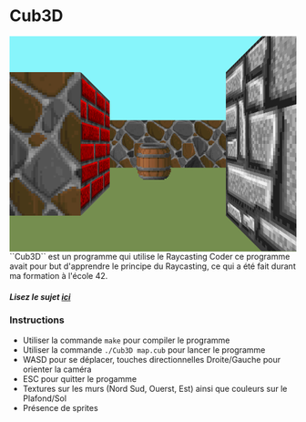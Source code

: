 
# Cub3D

<img align="center" src="../macOS/screenshot.bmp" alt="Screenshot of the game" />
``Cub3D`` est un programme qui utilise le Raycasting
Coder ce programme avait pour but d'apprendre le principe du Raycasting, ce qui a été fait durant ma formation à l'école 42.

#### _Lisez le sujet [ici](../subjects/fr.subject.pdf)_

### Instructions

* Utiliser la commande ``make`` pour compiler le programme
* Utiliser la commande ``./Cub3D map.cub`` pour lancer le programme
* WASD pour se déplacer, touches directionnelles Droite/Gauche pour orienter la caméra
* ESC pour quitter le progamme
* Textures sur les murs (Nord Sud, Ouerst, Est) ainsi que couleurs sur le Plafond/Sol
* Présence de sprites
